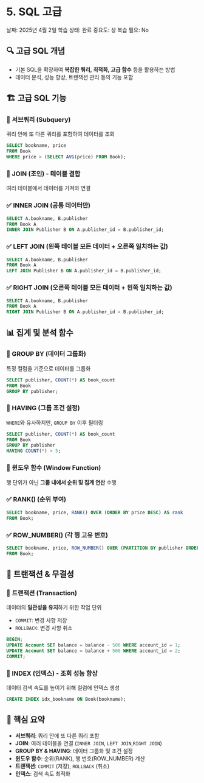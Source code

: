 # 5. SQL 고급

날짜: 2025년 4월 2일
학습 상태: 완료
중요도: 상
복습 필요: No

## 🔍 고급 SQL 개념

- 기본 SQL을 확장하여 **복잡한 쿼리, 최적화, 고급 함수** 등을 활용하는 방법
- 데이터 분석, 성능 향상, 트랜잭션 관리 등의 기능 포함

##

## 🏗️ 고급 SQL 기능

### **🔹 서브쿼리 (Subquery)**

쿼리 안에 또 다른 쿼리를 포함하여 데이터를 조회

```sql
SELECT bookname, price
FROM Book
WHERE price > (SELECT AVG(price) FROM Book);
```

### **🔹 JOIN (조인) - 테이블 결합**

여러 테이블에서 데이터를 가져와 연결

### ✅ **INNER JOIN** (공통 데이터만)

```sql
SELECT A.bookname, B.publisher
FROM Book A
INNER JOIN Publisher B ON A.publisher_id = B.publisher_id;
```

### ✅ **LEFT JOIN** (왼쪽 테이블 모든 데이터 + 오른쪽 일치하는 값)

```sql
SELECT A.bookname, B.publisher
FROM Book A
LEFT JOIN Publisher B ON A.publisher_id = B.publisher_id;
```

### ✅ **RIGHT JOIN** (오른쪽 테이블 모든 데이터 + 왼쪽 일치하는 값)

```sql
SELECT A.bookname, B.publisher
FROM Book A
RIGHT JOIN Publisher B ON A.publisher_id = B.publisher_id;
```

##

## 📊 집계 및 분석 함수

### **🔹 GROUP BY** (데이터 그룹화)

특정 컬럼을 기준으로 데이터를 그룹화

```sql
SELECT publisher, COUNT(*) AS book_count
FROM Book
GROUP BY publisher;
```

### **🔹 HAVING** (그룹 조건 설정)

`WHERE`와 유사하지만, `GROUP BY` 이후 필터링

```sql
SELECT publisher, COUNT(*) AS book_count
FROM Book
GROUP BY publisher
HAVING COUNT(*) > 5;
```

### **🔹 윈도우 함수 (Window Function)**

행 단위가 아닌 **그룹 내에서 순위 및 집계 연산** 수행

### ✅ **RANK()** (순위 부여)

```sql
SELECT bookname, price, RANK() OVER (ORDER BY price DESC) AS rank
FROM Book;
```

### ✅ **ROW_NUMBER()** (각 행 고유 번호)

```sql
SELECT bookname, price, ROW_NUMBER() OVER (PARTITION BY publisher ORDER BY price DESC) AS row_num
FROM Book;
```

##

## 🔄 트랜잭션 & 무결성

### **🔹 트랜잭션 (Transaction)**

데이터의 **일관성을 유지**하기 위한 작업 단위

- `COMMIT`: 변경 사항 저장
- `ROLLBACK`: 변경 사항 취소

```sql
BEGIN;
UPDATE Account SET balance = balance - 500 WHERE account_id = 1;
UPDATE Account SET balance = balance + 500 WHERE account_id = 2;
COMMIT;
```

### **🔹 INDEX (인덱스) - 조회 성능 향상**

데이터 검색 속도를 높이기 위해 컬럼에 인덱스 생성

```sql
CREATE INDEX idx_bookname ON Book(bookname);
```

##

## 📝 **핵심 요약**

- **서브쿼리**: 쿼리 안에 또 다른 쿼리 포함
- **JOIN**: 여러 테이블을 연결 (`INNER JOIN`, `LEFT JOIN`,`RIGHT JOIN`)
- **GROUP BY & HAVING**: 데이터 그룹화 및 조건 설정
- **윈도우 함수**: 순위(RANK), 행 번호(ROW_NUMBER) 계산
- **트랜잭션**: `COMMIT` (저장), `ROLLBACK` (취소)
- **인덱스**: 검색 속도 최적화
